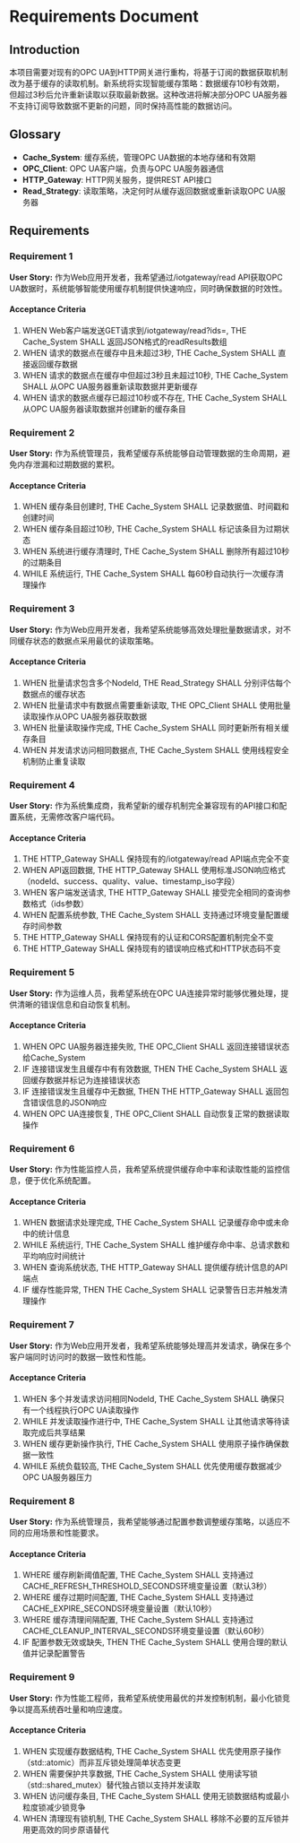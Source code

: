 # Requirements Document

## Introduction

本项目需要对现有的OPC UA到HTTP网关进行重构，将基于订阅的数据获取机制改为基于缓存的读取机制。新系统将实现智能缓存策略：数据缓存10秒有效期，但超过3秒后允许重新读取以获取最新数据。这种改进将解决部分OPC UA服务器不支持订阅导致数据不更新的问题，同时保持高性能的数据访问。

## Glossary

- **Cache_System**: 缓存系统，管理OPC UA数据的本地存储和有效期
- **OPC_Client**: OPC UA客户端，负责与OPC UA服务器通信
- **HTTP_Gateway**: HTTP网关服务，提供REST API接口
- **Read_Strategy**: 读取策略，决定何时从缓存返回数据或重新读取OPC UA服务器

## Requirements

### Requirement 1

**User Story:** 作为Web应用开发者，我希望通过/iotgateway/read API获取OPC UA数据时，系统能够智能使用缓存机制提供快速响应，同时确保数据的时效性。

#### Acceptance Criteria

1. WHEN Web客户端发送GET请求到/iotgateway/read?ids=<node-ids>, THE Cache_System SHALL 返回JSON格式的readResults数组
2. WHEN 请求的数据点在缓存中且未超过3秒, THE Cache_System SHALL 直接返回缓存数据
3. WHEN 请求的数据点在缓存中但超过3秒且未超过10秒, THE Cache_System SHALL 从OPC UA服务器重新读取数据并更新缓存
4. WHEN 请求的数据点缓存已超过10秒或不存在, THE Cache_System SHALL 从OPC UA服务器读取数据并创建新的缓存条目

### Requirement 2

**User Story:** 作为系统管理员，我希望缓存系统能够自动管理数据的生命周期，避免内存泄漏和过期数据的累积。

#### Acceptance Criteria

1. WHEN 缓存条目创建时, THE Cache_System SHALL 记录数据值、时间戳和创建时间
2. WHEN 缓存条目超过10秒, THE Cache_System SHALL 标记该条目为过期状态
3. WHEN 系统进行缓存清理时, THE Cache_System SHALL 删除所有超过10秒的过期条目
4. WHILE 系统运行, THE Cache_System SHALL 每60秒自动执行一次缓存清理操作

### Requirement 3

**User Story:** 作为Web应用开发者，我希望系统能够高效处理批量数据请求，对不同缓存状态的数据点采用最优的读取策略。

#### Acceptance Criteria

1. WHEN 批量请求包含多个NodeId, THE Read_Strategy SHALL 分别评估每个数据点的缓存状态
2. WHEN 批量请求中有数据点需要重新读取, THE OPC_Client SHALL 使用批量读取操作从OPC UA服务器获取数据
3. WHEN 批量读取操作完成, THE Cache_System SHALL 同时更新所有相关缓存条目
4. WHEN 并发请求访问相同数据点, THE Cache_System SHALL 使用线程安全机制防止重复读取

### Requirement 4

**User Story:** 作为系统集成商，我希望新的缓存机制完全兼容现有的API接口和配置系统，无需修改客户端代码。

#### Acceptance Criteria

1. THE HTTP_Gateway SHALL 保持现有的/iotgateway/read API端点完全不变
2. WHEN API返回数据, THE HTTP_Gateway SHALL 使用标准JSON响应格式（nodeId、success、quality、value、timestamp_iso字段）
3. WHEN 客户端发送请求, THE HTTP_Gateway SHALL 接受完全相同的查询参数格式（ids参数）
4. WHEN 配置系统参数, THE Cache_System SHALL 支持通过环境变量配置缓存时间参数
5. THE HTTP_Gateway SHALL 保持现有的认证和CORS配置机制完全不变
6. THE HTTP_Gateway SHALL 保持现有的错误响应格式和HTTP状态码不变

### Requirement 5

**User Story:** 作为运维人员，我希望系统在OPC UA连接异常时能够优雅处理，提供清晰的错误信息和自动恢复机制。

#### Acceptance Criteria

1. WHEN OPC UA服务器连接失败, THE OPC_Client SHALL 返回连接错误状态给Cache_System
2. IF 连接错误发生且缓存中有有效数据, THEN THE Cache_System SHALL 返回缓存数据并标记为连接错误状态
3. IF 连接错误发生且缓存中无数据, THEN THE HTTP_Gateway SHALL 返回包含错误信息的JSON响应
4. WHEN OPC UA连接恢复, THE OPC_Client SHALL 自动恢复正常的数据读取操作

### Requirement 6

**User Story:** 作为性能监控人员，我希望系统提供缓存命中率和读取性能的监控信息，便于优化系统配置。

#### Acceptance Criteria

1. WHEN 数据请求处理完成, THE Cache_System SHALL 记录缓存命中或未命中的统计信息
2. WHILE 系统运行, THE Cache_System SHALL 维护缓存命中率、总请求数和平均响应时间统计
3. WHEN 查询系统状态, THE HTTP_Gateway SHALL 提供缓存统计信息的API端点
4. IF 缓存性能异常, THEN THE Cache_System SHALL 记录警告日志并触发清理操作

### Requirement 7

**User Story:** 作为Web应用开发者，我希望系统能够处理高并发请求，确保在多个客户端同时访问时的数据一致性和性能。

#### Acceptance Criteria

1. WHEN 多个并发请求访问相同NodeId, THE Cache_System SHALL 确保只有一个线程执行OPC UA读取操作
2. WHILE 并发读取操作进行中, THE Cache_System SHALL 让其他请求等待读取完成后共享结果
3. WHEN 缓存更新操作执行, THE Cache_System SHALL 使用原子操作确保数据一致性
4. WHILE 系统负载较高, THE Cache_System SHALL 优先使用缓存数据减少OPC UA服务器压力

### Requirement 8

**User Story:** 作为系统管理员，我希望能够通过配置参数调整缓存策略，以适应不同的应用场景和性能要求。

#### Acceptance Criteria

1. WHERE 缓存刷新阈值配置, THE Cache_System SHALL 支持通过CACHE_REFRESH_THRESHOLD_SECONDS环境变量设置（默认3秒）
2. WHERE 缓存过期时间配置, THE Cache_System SHALL 支持通过CACHE_EXPIRE_SECONDS环境变量设置（默认10秒）
3. WHERE 缓存清理间隔配置, THE Cache_System SHALL 支持通过CACHE_CLEANUP_INTERVAL_SECONDS环境变量设置（默认60秒）
4. IF 配置参数无效或缺失, THEN THE Cache_System SHALL 使用合理的默认值并记录配置警告

### Requirement 9

**User Story:** 作为性能工程师，我希望系统使用最优的并发控制机制，最小化锁竞争以提高系统吞吐量和响应速度。

#### Acceptance Criteria

1. WHEN 实现缓存数据结构, THE Cache_System SHALL 优先使用原子操作（std::atomic）而非互斥锁处理简单状态变更
2. WHEN 需要保护共享数据, THE Cache_System SHALL 使用读写锁（std::shared_mutex）替代独占锁以支持并发读取
3. WHEN 访问缓存条目, THE Cache_System SHALL 使用无锁数据结构或最小粒度锁减少锁竞争
4. WHEN 清理现有锁机制, THE Cache_System SHALL 移除不必要的互斥锁并用更高效的同步原语替代
